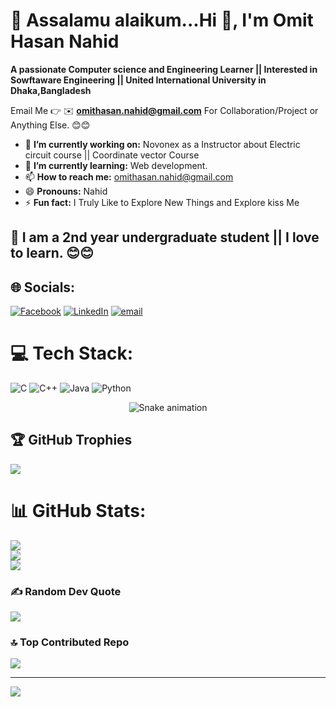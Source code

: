 # 💫 Assalamu alaikum...Hi 👋, I'm Omit Hasan Nahid
**A passionate Computer science and Engineering Learner || Interested in Sowftaware Engineering || United International University in Dhaka,Bangladesh**

Email Me 👉 ✉️ **omithasan.nahid@gmail.com** For Collaboration/Project or Anything Else. 😊😊

- 🔭 **I’m currently working on:** Novonex as a Instructor about Electric circuit course || Coordinate vector Course
- 🌱 **I’m currently learning:** Web development.
- 📫 **How to reach me:** omithasan.nahid@gmail.com
- 😄 **Pronouns:** Nahid
- ⚡ **Fun fact:** I Truly Like to Explore New Things and Explore kiss Me

## 🔗 I am a 2nd year undergraduate student  || I love to learn. 😊😊
## 🌐 Socials:
[![Facebook](https://img.shields.io/badge/Facebook-%231877F2.svg?logo=Facebook&logoColor=white)](https://facebook.com/omitnahidf) [![LinkedIn](https://img.shields.io/badge/LinkedIn-%230077B5.svg?logo=linkedin&logoColor=white)](https://linkedin.com/in/omitnahidl) [![email](https://img.shields.io/badge/Email-D14836?logo=gmail&logoColor=white)](mailto:omithasan.nahid@gmail.com) 

# 💻 Tech Stack:
![C](https://img.shields.io/badge/c-%2300599C.svg?style=for-the-badge&logo=c&logoColor=white) ![C++](https://img.shields.io/badge/c++-%2300599C.svg?style=for-the-badge&logo=c%2B%2B&logoColor=white) ![Java](https://img.shields.io/badge/java-%23ED8B00.svg?style=for-the-badge&logo=openjdk&logoColor=white) ![Python](https://img.shields.io/badge/python-3670A0?style=for-the-badge&logo=python&logoColor=ffdd54)

<!-- Snake Game Repo View -->

<div align="center">
  <img src="https://profile-readme-generator.com/assets/snake.svg" alt="Snake animation" />
</div>

## 🏆 GitHub Trophies
![](https://github-profile-trophy.vercel.app/?username=omitnahid&theme=radical&no-frame=false&no-bg=true&margin-w=4)

# 📊 GitHub Stats:
![](https://github-readme-stats.vercel.app/api?username=omitnahid&theme=dark&hide_border=false&include_all_commits=false&count_private=false)<br/>
![](https://nirzak-streak-stats.vercel.app/?user=omitnahid&theme=dark&hide_border=false)<br/>
![](https://github-readme-stats.vercel.app/api/top-langs/?username=omitnahid&theme=dark&hide_border=false&include_all_commits=false&count_private=false&layout=compact)



### ✍️ Random Dev Quote
![](https://quotes-github-readme.vercel.app/api?type=horizontal&theme=radical)

### 🔝 Top Contributed Repo
![](https://github-contributor-stats.vercel.app/api?username=omitnahid&limit=5&theme=dark&combine_all_yearly_contributions=true)

---
[![](https://visitcount.itsvg.in/api?id=omitnahid&icon=0&color=0)](https://visitcount.itsvg.in)

<!-- Proudly created with GPRM ( https://gprm.itsvg.in ) -->
